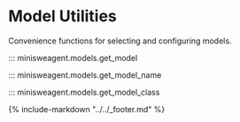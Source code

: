 # Model Utilities

Convenience functions for selecting and configuring models.

::: minisweagent.models.get_model

::: minisweagent.models.get_model_name

::: minisweagent.models.get_model_class

{% include-markdown "../../_footer.md" %}